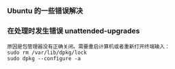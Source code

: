 ### Ubuntu 的一些错误解决
### 在处理时发生错误 unattended-upgrades
	原因是包管理器没有正确关闭。需要重启计算机或者重新打开终端输入：
	sudo rm /var/lib/dpkg/lock
	sudo dpkg --configure -a